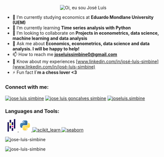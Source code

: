 <p align="center">
  <img src="https://github.com/Jose-Luis-Simbine/Profile/tree/main/assets/header_github.gif" alt="Oi, eu sou José Luís">
</p>


- 🔭 I’m currently studying economics at **Eduardo Mondlane University (UEM)**
- 🌱 I’m currently learning **Time series analysis with Python**
- 👯 I’m looking to collaborate on **Projects in econometrics, data science, machine learning and data analysis**
- 💬 Ask me about **Economics, econometrics, data science and data analysis. I will be happy to help!**
- 📫 How to reach me **joseluissimbine0@gmail.com**
- 📄 Know about my experiences [www.linkedin.com/in/josé-luís-simbine](www.linkedin.com/in/josé-luís-simbine)
- ⚡ Fun fact **I`m a chess lover <3**


<h3 align="left">Connect with me:</h3>
<p align="left">
<a href="https://linkedin.com/in/jose luis simbine" target="blank"><img align="center" src="https://raw.githubusercontent.com/rahuldkjain/github-profile-readme-generator/master/src/images/icons/Social/linked-in-alt.svg" alt="jose luis simbine" height="30" width="40" /></a>
<a href="https://fb.com/jose luis goncalves simbine" target="blank"><img align="center" src="https://raw.githubusercontent.com/rahuldkjain/github-profile-readme-generator/master/src/images/icons/Social/facebook.svg" alt="jose luis goncalves simbine" height="30" width="40" /></a>
<a href="https://instagram.com/joseluis.simbine" target="blank"><img align="center" src="https://raw.githubusercontent.com/rahuldkjain/github-profile-readme-generator/master/src/images/icons/Social/instagram.svg" alt="joseluis.simbine" height="30" width="40" /></a>
</p>

<h3 align="left">Languages and Tools:</h3>
<p align="left"> <a href="https://pandas.pydata.org/" target="_blank" rel="noreferrer"> <img src="https://raw.githubusercontent.com/devicons/devicon/2ae2a900d2f041da66e950e4d48052658d850630/icons/pandas/pandas-original.svg" alt="pandas" width="40" height="40"/> </a> <a href="https://www.python.org" target="_blank" rel="noreferrer"> <img src="https://raw.githubusercontent.com/devicons/devicon/master/icons/python/python-original.svg" alt="python" width="40" height="40"/> </a> <a href="https://scikit-learn.org/" target="_blank" rel="noreferrer"> <img src="https://upload.wikimedia.org/wikipedia/commons/0/05/Scikit_learn_logo_small.svg" alt="scikit_learn" width="40" height="40"/> </a> <a href="https://seaborn.pydata.org/" target="_blank" rel="noreferrer"> <img src="https://seaborn.pydata.org/_images/logo-mark-lightbg.svg" alt="seaborn" width="40" height="40"/> </a> </p>


<p>&nbsp;<img align="left" src="https://github-readme-stats.vercel.app/api?username=jose-luis-simbine&show_icons=true&locale=en" alt="jose-luis-simbine" /></p>



<p align=""> <img src="https://komarev.com/ghpvc/?username=jose-luis-simbine&label=Profile%20views&color=0e75b6&style=flat" alt="jose-luis-simbine" /> </p>


<!--
**Jose-Luis-Simbine/Jose-Luis-Simbine** is a ✨ _special_ ✨ repository because its `README.md` (this file) appears on your GitHub profile.

Here are some ideas to get you started:

- 🔭 I’m currently working on ...
- 🌱 I’m currently learning ...
- 👯 I’m looking to collaborate on ...
- 🤔 I’m looking for help with ...
- 💬 Ask me about ...
- 📫 How to reach me: ...
- 😄 Pronouns: ...
- ⚡ Fun fact: ...
<p align="left"> <a href="https://github.com/ryo-ma/github-profile-trophy"><img src="https://github-profile-trophy.vercel.app/?username=jose-luis-simbine" alt="jose-luis-simbine" /></a> </p>
-->

